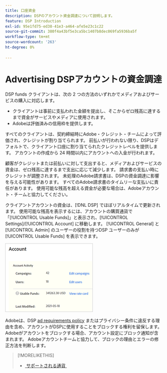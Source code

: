 ```yaml
---
title: 口座資金
description: DSPのアカウント資金調達について説明します。
feature: DSP Introduction
exl-id: 95e1fd75-ed38-41e3-a464-afe5e23c1c22
source-git-commit: 380f4a43bf5e3ca5bc1407b8dec069fa5936ba5f
workflow-type: tm+mt
source-wordcount: '263'
ht-degree: 0%

---
```


# Advertising DSPアカウントの資金調達

DSP funds クライアントは、次の 2 つの方法のいずれかでメディアおよびサービスの購入に対応します。

* クライアントは事前に支払われた金額を提出し、そこからゼロ残高に達するまで資金がサービスやメディアに使用されます。
* Adobeは評価済みの信用枠を提供します。

すべてのクライアントは、契約締結時にAdobe・クレジット・チームによって評価され、クレジットが割り当てられます。 前払いが行われない限り、DSPはデフォルトで、クライアント口座に割り当てられたクレジットレベルを提供します。 アカウントの作成から 24 時間以内にアカウントへの入金が行われます。

顧客がクレジットまたは前払いに対して支出すると、メディアおよびサービスの資金は、ゼロ残高に達するまで支出に応じて減少します。 請求書の支払い時にクレジットが調整されます。 未処理のAdobe請求書は、DSPの資金調達に影響を与える可能性があります。 すべてのAdobe請求書のタイムリーな支払いに責任があります。 使用可能な残高を超える資金が必要な場合は、Adobeアカウント・チームと協力してください。

クライアントアカウントの資金は、[!DNL DSP] でほぼリアルタイムで更新されます。 使用可能な残高を表示するには、アカウントの購買通貨で「[!UICONTROL Usable Funds]」と表示され、[!UICONTROL Settings]/[!UICONTROL Account] に移動します。 [!UICONTROL General] と [!UICONTROL Admin] のユーザーの役割を持つDSP ユーザーのみが [!UICONTROL Usable Funds] を表示できます。

![&#x200B; 口座の利用可能資金等 &#x200B;](/help/dsp/assets/account-usable-funds.png)

Adobeは、DSP [ad requirements policy](/help/policies/ad-requirements-policy.md) またはプライバシー条件に違反する理由を含め、アカウントがDSPに使用することをブロックする権利を留保します。 Adobeがアカウントをブロックする場合、アカウント設定にブロック通知が含まれます。 Adobeアカウントチームと協力して、ブロックの理由とエラーの修正方法を判断します。

>[!MORELIKETHIS]
>
>* [&#x200B; サポートされる通貨 &#x200B;](/help/dsp/currency.md)
